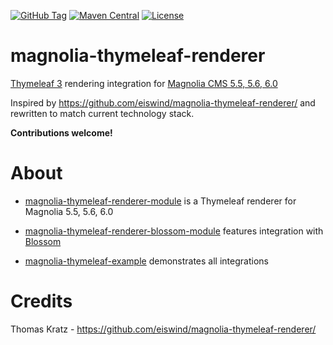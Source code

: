 [![GitHub Tag](https://img.shields.io/github/tag/sevensource/magnolia-thymeleaf-renderer.svg?maxAge=3600)](https://github.com/sevensource/magnolia-thymeleaf-renderer/tags)
[![Maven Central](https://img.shields.io/maven-central/v/org.sevensource.magnolia/magnolia-thymeleaf-renderer.svg?maxAge=3600)](http://search.maven.org/#search%7Cga%7C1%7Cg%3A%22org.sevensource.magnolia%22%20AND%20a%3A%22magnolia-thymeleaf-renderer%22)
[![License](https://img.shields.io/github/license/sevensource/magnolia-thymeleaf-renderer.svg?maxAge=2592000)](https://github.com/sevensource/magnolia-thymeleaf-renderer/blob/master/LICENSE)

magnolia-thymeleaf-renderer
================================

[Thymeleaf 3](http://www.thymeleaf.org/) rendering integration for [Magnolia CMS 5.5, 5.6, 6.0](https://www.magnolia-cms.com)

Inspired by https://github.com/eiswind/magnolia-thymeleaf-renderer/ and rewritten
to match current technology stack.

**Contributions welcome!**

About
=====
* [magnolia-thymeleaf-renderer-module](magnolia-thymeleaf-renderer/magnolia-thymeleaf-renderer-module)
  is a Thymeleaf renderer for Magnolia 5.5, 5.6, 6.0
* [magnolia-thymeleaf-renderer-blossom-module](magnolia-thymeleaf-renderer/magnolia-thymeleaf-renderer-blossom-module)
  features integration with [Blossom](https://documentation.magnolia-cms.com/display/DOCS/Blossom+module)

* [magnolia-thymeleaf-example](magnolia-thymeleaf-example) demonstrates all integrations


Credits
=======
Thomas Kratz - https://github.com/eiswind/magnolia-thymeleaf-renderer/
